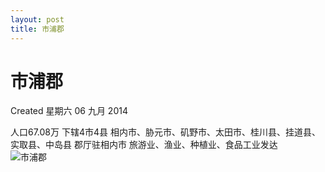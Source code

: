 ```yaml
---
layout: post
title: 市浦郡
---
```


# 市浦郡
Created 星期六 06 九月 2014

人口67.08万
下辖4市4县
相内市、胁元市、矶野市、太田市、桂川县、挂道县、实取县、中岛县
郡厅驻相内市
旅游业、渔业、种植业、食品工业发达
<br/>
![市浦郡](/aomori/maps/市浦郡.png)
